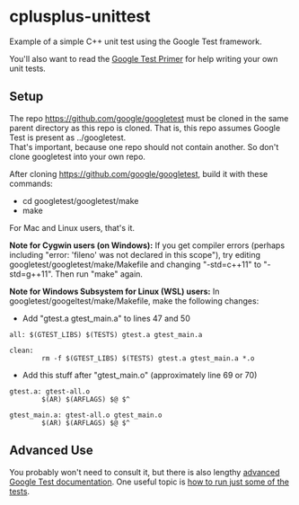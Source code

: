 # cplusplus-unittest
Example of a simple C++ unit test using the Google Test framework.  

You'll also want to read the [Google Test Primer](https://github.com/google/googletest/blob/master/googletest/docs/Primer.md) 
for help writing your own unit tests.

## Setup

The repo https://github.com/google/googletest must be cloned in the same
parent directory as this repo is cloned.  That is, this repo assumes
Google Test is present as ../googletest.  
That's important, because one repo should not contain another. 
So don't clone googletest into your own repo.

After cloning https://github.com/google/googletest, build it with these 
commands:
* cd googletest/googletest/make
* make

For Mac and Linux users, that's it.

**Note for Cygwin users (on Windows):** If you get compiler errors 
(perhaps including "error: 'fileno' was not declared in this scope"), 
try editing googletest/googletest/make/Makefile and changing "-std=c++11"
to "-std=g++11".  Then run "make" again.

**Note for Windows Subsystem for Linux (WSL) users:** In googletest/googeltest/make/Makefile, make the following changes:
* Add "gtest.a gtest_main.a" to lines 47 and 50
```
all: $(GTEST_LIBS) $(TESTS) gtest.a gtest_main.a

clean:
        rm -f $(GTEST_LIBS) $(TESTS) gtest.a gtest_main.a *.o
```
* Add this stuff after "gtest_main.o" (approximately line 69 or 70)
```
gtest.a: gtest-all.o
        $(AR) $(ARFLAGS) $@ $^

gtest_main.a: gtest-all.o gtest_main.o
        $(AR) $(ARFLAGS) $@ $^
```

## Advanced Use
You probably won't need to consult it, but there is also lengthy [advanced Google Test documentation](https://github.com/google/googletest/blob/master/googletest/docs/advanced.md).  One useful topic is [how to run just some of the tests](https://github.com/google/googletest/blob/master/googletest/docs/advanced.md#running-test-programs-advanced-options).
